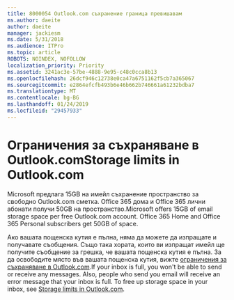 ```yaml
---
title: 8000054 Outlook.com съхранение граница превишавам
ms.author: daeite
author: daeite
manager: jackiesm
ms.date: 5/31/2018
ms.audience: ITPro
ms.topic: article
ROBOTS: NOINDEX, NOFOLLOW
localization_priority: Priority
ms.assetid: 3241ac3e-57be-4888-9e95-c48c0cca8b13
ms.openlocfilehash: 26dcf946c12738e0ca47a6751162f5cb7a365067
ms.sourcegitcommit: e2864efcfb493b6e46b662b746661a61232bdba7
ms.translationtype: MT
ms.contentlocale: bg-BG
ms.lasthandoff: 01/24/2019
ms.locfileid: "29457933"
---
```

# <a name="storage-limits-in-outlookcom"></a><span data-ttu-id="d016d-102">Ограничения за съхраняване в Outlook.com</span><span class="sxs-lookup"><span data-stu-id="d016d-102">Storage limits in Outlook.com</span></span>

<span data-ttu-id="d016d-p101">Microsoft предлага 15GB на имейл съхранение пространство за свободно Outlook.com сметка. Office 365 дома и Office 365 лични абонати получи 50GB на пространство.</span><span class="sxs-lookup"><span data-stu-id="d016d-p101">Microsoft offers 15GB of email storage space per free Outlook.com account. Office 365 Home and Office 365 Personal subscribers get 50GB of space.</span></span>
  
<span data-ttu-id="d016d-p102">Ако вашата пощенска кутия е пълна, няма да можете да изпращате и получавате съобщения. Също така хората, които ви изпращат имейл ще получите съобщение за грешка, че вашата пощенска кутия е пълна. За да освободите място във вашата пощенска кутия, вижте [ограничения за съхраняване в Outlook.com](https://go.microsoft.com/fwlink/p/?linkid=2001900&amp;clcid=0x409).</span><span class="sxs-lookup"><span data-stu-id="d016d-p102">If your inbox is full, you won't be able to send or receive any messages. Also, people who send you email will receive an error message that your inbox is full. To free up storage space in your inbox, see [Storage limits in Outlook.com](https://go.microsoft.com/fwlink/p/?linkid=2001900&amp;clcid=0x409).</span></span>
  

